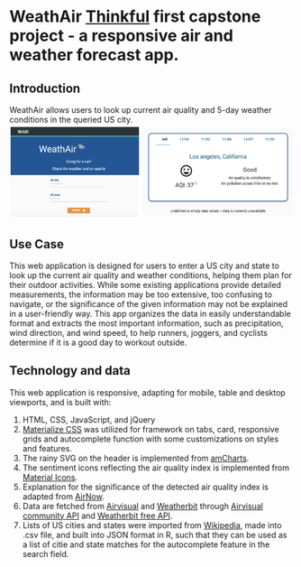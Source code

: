 # WeathAir [Thinkful](https://www.thinkful.com/) first capstone project - a responsive air and weather forecast app.

## Introduction  
WeathAir allows users to look up current air quality and 5-day weather conditions in the queried US city.  
![Screenshot](/docs/screenshot.png)  

## Use Case  
This web application is designed for users to enter a US city and state to look up the current air quality and weather conditions, helping them plan for their outdoor activities. While some existing applications provide detailed measurements, the information may be too extensive, too confusing to navigate, or the significance of the given information may not be explained in a user-friendly way. This app organizes the data in easily understandable format and extracts the most important information, such as precipitation, wind direction, and wind speed, to help runners, joggers, and cyclists determine if it is a good day to workout outside.  

## Technology and data
This web application is responsive, adapting for mobile, table and desktop viewports, and is built with:  
1. HTML, CSS, JavaScript, and jQuery  
2. [Materialize CSS](http://materializecss.com/) was utilized for framework on tabs, card, responsive grids and autocomplete function with some customizations on styles and features.  
3. The rainy SVG on the header is implemented from [amCharts](https://www.amcharts.com/free-animated-svg-weather-icons/).  
4. The sentiment icons reflecting the air quality index is implemented from [Material Icons](https://material.io/icons/).
5. Explanation for the significance of the detected air quality index is adapted from [AirNow](https://www.airnow.gov/).
6. Data are fetched from [Airvisual](https://airvisual.com/) and [Weatherbit](https://www.weatherbit.io/) through [Airvisual community API](https://airvisual.com/api) and [Weatherbit free API](https://www.weatherbit.io/api).
7. Lists of US cities and states were imported from [Wikipedia](https://www.wikipedia.org/), made into .csv file, and built into JSON format in R, such that they can be used as a list of citie and state matches for the autocomplete feature in the search field.  
